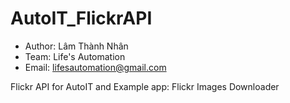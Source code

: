 # AutoIT_FlickrAPI
  - Author: Lâm Thành Nhân
  - Team:   Life's Automation
  - Email:  lifesautomation@gmail.com

Flickr API for AutoIT and Example app: Flickr Images Downloader
